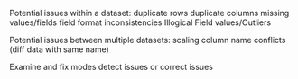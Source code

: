 Potential issues within a dataset:
	duplicate rows
	duplicate columns
	missing values/fields
	field format inconsistencies
	Illogical Field values/Outliers


Potential issues between multiple datasets:
	scaling
	column name conflicts (diff data with same name)


Examine and fix modes
	detect issues or correct issues
